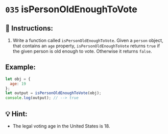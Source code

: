 # `035` isPersonOldEnoughToVote

## 📝 Instructions:

1. Write a function called `isPersonOldEnoughToVote`. Given a `person` object, that contains an `age` property, `isPersonOldEnoughToVote` returns `true` if the given person is old enough to vote. Otherwise it returns `false`.

## Example:

```Javascript
let obj = {
  age: 19
};
let output = isPersonOldEnoughToVote(obj);
console.log(output); // --> true
```

## 💡 Hint:

+ The legal voting age in the United States is 18.
